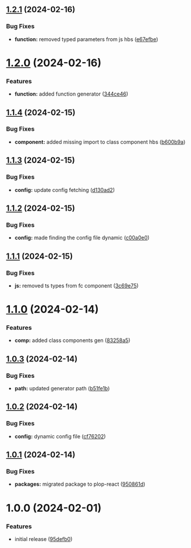 ## [1.2.1](https://github.com/AlexKarajohn/plop-react/compare/v1.2.0...v1.2.1) (2024-02-16)


### Bug Fixes

* **function:** removed typed parameters from js hbs ([e67efbe](https://github.com/AlexKarajohn/plop-react/commit/e67efbe93e39bb704609803801a00023c6bf03c6))

# [1.2.0](https://github.com/AlexKarajohn/plop-react/compare/v1.1.4...v1.2.0) (2024-02-16)


### Features

* **function:** added function generator ([344ce46](https://github.com/AlexKarajohn/plop-react/commit/344ce4663a39719c5ec10a98b843229887151dcd))

## [1.1.4](https://github.com/AlexKarajohn/plop-react/compare/v1.1.3...v1.1.4) (2024-02-15)


### Bug Fixes

* **component:** added missing import to class component hbs ([b600b9a](https://github.com/AlexKarajohn/plop-react/commit/b600b9af80630681319417eab81802a528d0aac3))

## [1.1.3](https://github.com/AlexKarajohn/plop-react/compare/v1.1.2...v1.1.3) (2024-02-15)


### Bug Fixes

* **config:** update config fetching ([d130ad2](https://github.com/AlexKarajohn/plop-react/commit/d130ad295ebcf7ac57c909a4440589caa653c243))

## [1.1.2](https://github.com/AlexKarajohn/plop-react/compare/v1.1.1...v1.1.2) (2024-02-15)


### Bug Fixes

* **config:** made finding the config file dynamic ([c00a0e0](https://github.com/AlexKarajohn/plop-react/commit/c00a0e08224ec5790b699ee9edb52f2bc2e61e07))

## [1.1.1](https://github.com/AlexKarajohn/plop-react/compare/v1.1.0...v1.1.1) (2024-02-15)


### Bug Fixes

* **js:** removed ts types from fc component ([3c69e75](https://github.com/AlexKarajohn/plop-react/commit/3c69e758903ebfa9f561eba053f4bee21c0fe968))

# [1.1.0](https://github.com/AlexKarajohn/plop-react/compare/v1.0.3...v1.1.0) (2024-02-14)


### Features

* **comp:** added class components gen ([83258a5](https://github.com/AlexKarajohn/plop-react/commit/83258a5645076a12c5d6011477fc489da08c7b4a))

## [1.0.3](https://github.com/AlexKarajohn/plop-react/compare/v1.0.2...v1.0.3) (2024-02-14)


### Bug Fixes

* **path:** updated generator path ([b51fe1b](https://github.com/AlexKarajohn/plop-react/commit/b51fe1be69487f22c412c4cdae688f0b3c9f3e19))

## [1.0.2](https://github.com/AlexKarajohn/plop-react/compare/v1.0.1...v1.0.2) (2024-02-14)


### Bug Fixes

* **config:** dynamic config file ([cf76202](https://github.com/AlexKarajohn/plop-react/commit/cf7620290ccef0ea3f6a8d1bae996645a901aa3d))

## [1.0.1](https://github.com/AlexKarajohn/plop-react/compare/v1.0.0...v1.0.1) (2024-02-14)


### Bug Fixes

* **packages:** migrated package to plop-react ([950861d](https://github.com/AlexKarajohn/plop-react/commit/950861d818fa13cf6e39c550c03730ae4d8a62ed))

# 1.0.0 (2024-02-01)


### Features

* initial release ([95defb0](https://github.com/AlexKarajohn/plop-react/commit/95defb0e68b15dbed276a51d86687ad219d67b0b))

